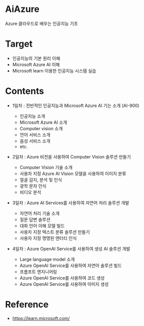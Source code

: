 # AiAzure
Azure 클라우드로 배우는 인공지능 기초

# Target
 - 인공지능의 기본 원리 이해
 - Microsoft Azure AI 이해
 - Microsoft learn 이용한 인공지능 시스템 실습

# Contents

 - 1일차 : 전반적인 인공지능과 Microsoft Azure AI 기는 소개 (AI-900)
    - 인공지능 소개
    - Microsoft Azure AI 소개
    - Computer vision 소개
    - 언어 서비스 소개
    - 음성 서비스 소개
    - etc.

 - 2일차 : Azure 비전을 사용하여 Computer Vision 솔루션 만들기
    - Computer Vision 기술 소개
    - 사용자 지정 Azure AI Vision 모델을 사용하여 이미지 분류
    - 얼굴 감지, 분석 및 인식
    - 광학 문자 인식
    - 비디오 분석

 - 3일차 : Azure AI Services를 사용하여 자연어 처리 솔루션 개발
    - 자연어 처리 기술 소개
    - 질문 답변 솔루션
    - 대화 언어 이해 모델 빌드
    - 사용자 지정 텍스트 분류 솔루션 만들기
    - 사용자 지정 명명된 엔터티 인식

 - 4일차 : Azure OpenAI Service를 사용하여 생성 AI 솔루션 개발
    - Large language model 소개
    - Azure OpenAI Service를 사용하여 자연어 솔루션 빌드
    - 프롬프트 엔지니어링
    - Azure OpenAI Service를 사용하여 코드 생성
    - Azure OpenAI Service를 사용하여 이미지 생성

# Reference
 - https://learn.microsoft.com/